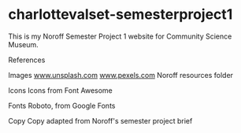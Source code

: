 # charlottevalset-semesterproject1

This is my Noroff Semester Project 1 website for Community Science Museum.

References

Images
www.unsplash.com
www.pexels.com
Noroff resources folder

Icons
Icons from Font Awesome

Fonts
Roboto, from Google Fonts

Copy
Copy adapted from Noroff's semester project brief
